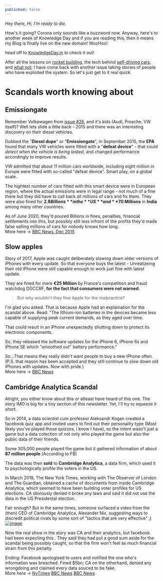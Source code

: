```yaml
---
published: false
---
```

*Hey there, Hi, I'm ready to die.*

How's it going? Corona only sounds like a buzzword now. Anyway, here's to another week of Knowledge Day and if you are reading this, then it means my Blog is finally live on the new domain! WooHoo!

head off to [KnowledgeDay.in](https://knowledgeday.in) to check it out!

After all the lessons on [rocket building](http://knowledgeday.in/easy-rocket-science/), the tech behind [self-driving cars](http://knowledgeday.in/self-driving-cars/), and [what not](http://knowledgeday.in/); I have come back with another issue taking stories of people who have exploited the system. So let's just get to it real quick.

# Scandals worth knowing about
## Emissiongate
Remember Volkawagen from [issue #26](http://knowledgeday.in/owned/), and it's kids (Audi, Prosche, VW itself)? Well lets slide a little back - 2015 and there was an interesting discovery on their diesel vehicles.  

Dubbed the "**Diesel dupe**" or "**Emissiongate**", in September 2015, the **EPA** found that many VW vehicles were fitted with a "**defeat device**" - that could _detect when the vehicle is being tested_, and changed performance accordingly to improve results.  

VW admitted that about 11 million cars worldwide, including eight million in Europe were fitted with so-called "defeat device". Smart play, on a global scale.  

The hightest number of cars fitted with this smart device were in European region, where the actual emissions were in legal range - not much of a fine there but they did have to call back all millions of cars and fix them. 
They were also fined for **$2.8 Billions** in the **US** and **$70 Millions** in **India** among many other countries.

As of June 2020, they'd poured Billions in fines, penalties, financial settlements into this, but possibly still less infront of the profits they'd made false selling millions of cars for nobody knows how long.  
More here -> [BBC News, Dec 2015](https://www.bbc.com/news/business-34324772)
 
## Slow apples
Story of 2017, Apple was caught deliberately slowing down older versions of iPhones with every update. So that everyone buys the latest - Unrealizeing their old iPhone were still capable enough to work just fine with latest update.  

They are fined for mere **€25 Million** by France's competition and fraud watchdog DGCCRF, **for the fact that consumers were not warned**.  

> But why wouldn't they fine Apple for the malpractice?  

I'm glad you asked. That is because Apple had an explaination for the scandal above. Read: "The lithium-ion batteries in the devices became less capable of supplying peak current demands, as they aged over time.  

That could result in an iPhone unexpectedly shutting down to protect its electronic components.

So, they released the software updates for the iPhone 6, iPhone 6s and iPhone SE which "smoothed out" battery performance."

So...That means they really didn't want people to buy a new iPhone often.  
(P.S. that reason has been accepted and they still continue to slow down old iPhones with updates. Now with pride.)  
More here -> [BBC News](https://www.bbc.com/news/technology-51413724#:~:text=Apple%20has%20been%20fined%2025,said%20consumers%20were%20not%20warned)

## Cambridge Analytica Scandal
Alright, you either know about this or atleast have heard of this one. The story IMO is big for a tiny section of this newsletter. Yet, I'll try to squeeze it short.

So in 2014, a data scientist cum professor Aleksandr Kogan created a facebook quiz app and invited users to find out their personality type (Most likely you've played those quizzes, I know I have), so the intent wasn't just a game but a data colection of not only who played the game but also the public data of their friends.  

Some 305,000 people played the game but it gathered information of about **87 million people**.(According to FB)   

The data was then **sold** to **Cambridge Analytica**, a data firm, which used it to psychologically profile the voters in the US.  

In March 2018, The New York Times, working with The Observer of London and The Guardian, obtained a cache of documents from inside Cambridge Analytica, which seemed to have been building voter profiles for US elections. CA obviously denied it broke any laws and said it did not use the data in the US Presidental election.  

Fair enough? But in the same times, someone surfaced a video from the (then) CEO of Cambridge Analytica, Alexander Nix, suggesting ways to discredit political rivals by some sort of "tactics that are very effective" ;)  
[![image]({{site.baseurl}}/assets/img/ca_ceo_tactics.png)](https://www.bbc.com/news/av/embed/p061p7bd/43465968)

Now the real show in the story was CA and their analytics, but facebook had been expecting this.. They said they had put a good sum aside for the scandal being possibly caught, so that the firm won't feel as much financial strain from this penalty.

Ending: Facebook apologised to users and notified the one who's information was breached. Fined $5bn; CA on the otherhand, denied any wrongdoing and claimed every data souced to be fake.  
More here -> [NyTimes](https://www.nytimes.com/2018/04/04/us/politics/cambridge-analytica-scandal-fallout.html) [BBC News](https://www.bbc.com/news/world-us-canada-48972327) [BBC News](https://www.bbc.com/news/technology-43465968)
